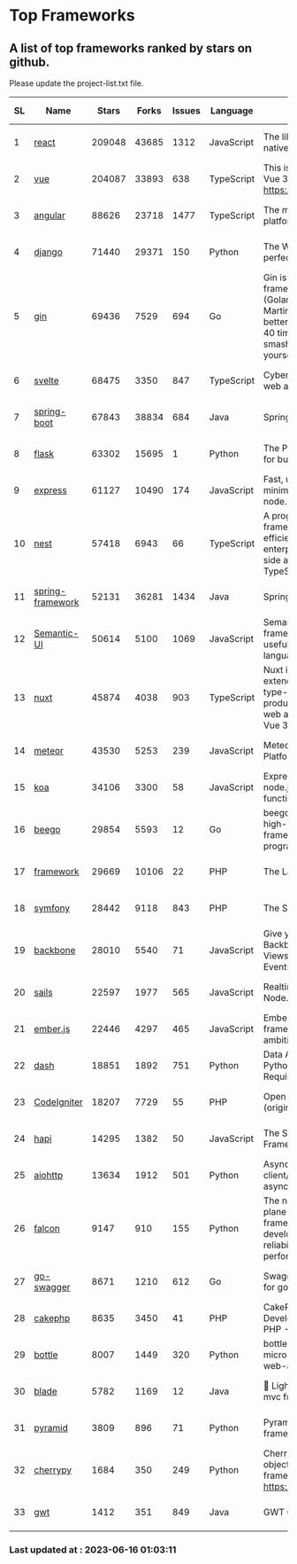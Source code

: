 # Top Frameworks
## A list of top frameworks ranked by stars on github.  
Please update the project-list.txt file.

| SL| Name  | Stars| Forks| Issues | Language | Description | Last Commit |
| --| ------| -----| ---- | ------ | -------- | ----------- | ----------- |
| 1 | [react](https://github.com/facebook/react) | 209048 | 43685 | 1312 | JavaScript | The library for web and native user interfaces | 2023-06-15 21:50:22 |
| 2 | [vue](https://github.com/vuejs/vue) | 204087 | 33893 | 638 | TypeScript | This is the repo for Vue 2. For Vue 3, go to https://github.com/vuejs/core | 2023-04-27 09:43:19 |
| 3 | [angular](https://github.com/angular/angular) | 88626 | 23718 | 1477 | TypeScript | The modern web developer’s platform | 2023-06-15 14:38:21 |
| 4 | [django](https://github.com/django/django) | 71440 | 29371 | 150 | Python | The Web framework for perfectionists with deadlines. | 2023-06-15 08:49:37 |
| 5 | [gin](https://github.com/gin-gonic/gin) | 69436 | 7529 | 694 | Go | Gin is a HTTP web framework written in Go (Golang). It features a Martini-like API with much better performance -- up to 40 times faster. If you need smashing performance, get yourself some Gin. | 2023-06-05 01:52:39 |
| 6 | [svelte](https://github.com/sveltejs/svelte) | 68475 | 3350 | 847 | TypeScript | Cybernetically enhanced web apps | 2023-05-09 18:01:56 |
| 7 | [spring-boot](https://github.com/spring-projects/spring-boot) | 67843 | 38834 | 684 | Java | Spring Boot | 2023-06-15 21:27:11 |
| 8 | [flask](https://github.com/pallets/flask) | 63302 | 15695 | 1 | Python | The Python micro framework for building web applications. | 2023-06-09 16:41:25 |
| 9 | [express](https://github.com/expressjs/express) | 61127 | 10490 | 174 | JavaScript | Fast, unopinionated, minimalist web framework for node. | 2023-05-16 01:53:48 |
| 10 | [nest](https://github.com/nestjs/nest) | 57418 | 6943 | 66 | TypeScript | A progressive Node.js framework for building efficient, scalable, and enterprise-grade server-side applications with TypeScript/JavaScript 🚀 | 2023-06-15 11:03:51 |
| 11 | [spring-framework](https://github.com/spring-projects/spring-framework) | 52131 | 36281 | 1434 | Java | Spring Framework | 2023-06-15 14:26:34 |
| 12 | [Semantic-UI](https://github.com/Semantic-Org/Semantic-UI) | 50614 | 5100 | 1069 | JavaScript | Semantic is a UI component framework based around useful principles from natural language. | 2023-01-11 17:05:32 |
| 13 | [nuxt](https://github.com/nuxt/nuxt) | 45874 | 4038 | 903 | TypeScript | Nuxt is an intuitive and extendable way to create type-safe, performant and production-grade full-stack web apps and websites with Vue 3. | 2023-06-15 17:44:13 |
| 14 | [meteor](https://github.com/meteor/meteor) | 43530 | 5253 | 239 | JavaScript | Meteor, the JavaScript App Platform | 2023-06-01 19:53:32 |
| 15 | [koa](https://github.com/koajs/koa) | 34106 | 3300 | 58 | JavaScript | Expressive middleware for node.js using ES2017 async functions | 2023-05-17 07:50:49 |
| 16 | [beego](https://github.com/beego/beego) | 29854 | 5593 | 12 | Go | beego is an open-source, high-performance web framework for the Go programming language. | 2023-06-15 14:13:28 |
| 17 | [framework](https://github.com/laravel/framework) | 29669 | 10106 | 22 | PHP | The Laravel Framework. | 2023-06-15 12:05:13 |
| 18 | [symfony](https://github.com/symfony/symfony) | 28442 | 9118 | 843 | PHP | The Symfony PHP framework | 2023-06-09 09:16:29 |
| 19 | [backbone](https://github.com/jashkenas/backbone) | 28010 | 5540 | 71 | JavaScript | Give your JS App some Backbone with Models, Views, Collections, and Events | 2023-01-04 11:09:21 |
| 20 | [sails](https://github.com/balderdashy/sails) | 22597 | 1977 | 565 | JavaScript | Realtime MVC Framework for Node.js | 2023-05-19 21:35:57 |
| 21 | [ember.js](https://github.com/emberjs/ember.js) | 22446 | 4297 | 465 | JavaScript | Ember.js - A JavaScript framework for creating ambitious web applications | 2023-06-13 14:05:00 |
| 22 | [dash](https://github.com/plotly/dash) | 18851 | 1892 | 751 | Python | Data Apps & Dashboards for Python. No JavaScript Required. | 2023-05-31 15:42:32 |
| 23 | [CodeIgniter](https://github.com/bcit-ci/CodeIgniter) | 18207 | 7729 | 55 | PHP | Open Source PHP Framework (originally from EllisLab) | 2023-04-07 17:57:13 |
| 24 | [hapi](https://github.com/hapijs/hapi) | 14295 | 1382 | 50 | JavaScript | The Simple, Secure Framework Developers Trust | 2023-04-24 22:09:20 |
| 25 | [aiohttp](https://github.com/aio-libs/aiohttp) | 13634 | 1912 | 501 | Python | Asynchronous HTTP client/server framework for asyncio and Python | 2023-06-09 18:30:52 |
| 26 | [falcon](https://github.com/falconry/falcon) | 9147 | 910 | 155 | Python | The no-magic web data plane API and microservices framework for Python developers, with a focus on reliability, correctness, and performance at scale. | 2023-06-04 18:45:06 |
| 27 | [go-swagger](https://github.com/go-swagger/go-swagger) | 8671 | 1210 | 612 | Go | Swagger 2.0 implementation for go | 2023-06-10 18:01:14 |
| 28 | [cakephp](https://github.com/cakephp/cakephp) | 8635 | 3450 | 41 | PHP | CakePHP: The Rapid Development Framework for PHP - Official Repository | 2023-06-09 20:35:48 |
| 29 | [bottle](https://github.com/bottlepy/bottle) | 8007 | 1449 | 320 | Python | bottle.py is a fast and simple micro-framework for python web-applications. | 2022-09-05 15:24:52 |
| 30 | [blade](https://github.com/lets-blade/blade) | 5782 | 1169 | 12 | Java | :rocket: Lightning fast and elegant mvc framework for Java8 | 2022-05-10 12:38:06 |
| 31 | [pyramid](https://github.com/Pylons/pyramid) | 3809 | 896 | 71 | Python | Pyramid - A Python web framework | 2023-05-11 06:49:29 |
| 32 | [cherrypy](https://github.com/cherrypy/cherrypy) | 1684 | 350 | 249 | Python | CherryPy is a pythonic, object-oriented HTTP framework.      https://cherrypy.dev | 2023-05-04 23:04:12 |
| 33 | [gwt](https://github.com/gwtproject/gwt) | 1412 | 351 | 849 | Java | GWT Open Source Project | 2023-06-10 18:38:46 |

### Last updated at : 2023-06-16 01:03:11
